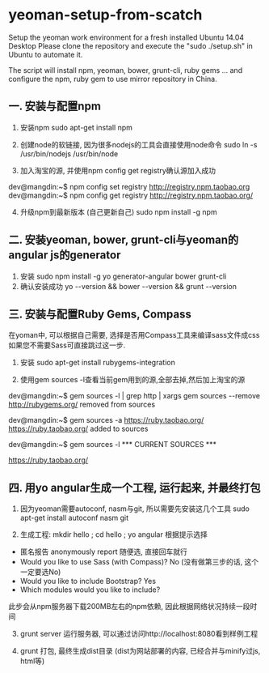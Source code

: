 # yeoman-setup-from-scatch
Setup the yeoman work environment for a fresh installed Ubuntu 14.04 Desktop
Please clone the repository and execute the "sudo ./setup.sh" in Ubuntu to automate it.

The script will install npm, yeoman, bower, grunt-cli, ruby gems ... and configure the npm, ruby gem to use mirror repository in China.

## 一. 安装与配置npm
1. 安装npm
sudo apt-get install npm

2. 创建node的软链接, 因为很多nodejs的工具会直接使用node命令
sudo ln -s /usr/bin/nodejs /usr/bin/node

3. 加入淘宝的源, 并使用npm config get registry确认源加入成功

dev@mangdin:~$ npm config set registry http://registry.npm.taobao.org
dev@mangdin:~$ npm config get registry
http://registry.npm.taobao.org/

4. 升级npm到最新版本 (自己更新自己)
sudo npm install -g npm

## 二. 安装yeoman, bower, grunt-cli与yeoman的angular js的generator
1. 安装
sudo npm install -g yo generator-angular bower grunt-cli 
2. 确认安装成功
yo --version && bower --version && grunt --version

## 三. 安装与配置Ruby Gems, Compass
在yoman中, 可以根据自己需要, 选择是否用Compass工具来编译sass文件成css
如果您不需要Sass可直接跳过这一步.

1. 安装
sudo apt-get install rubygems-integration

2. 使用gem sources -l查看当前gem用到的源,全部去掉,然后加上淘宝的源

dev@mangdin:~$ gem sources -l | grep http | xargs gem sources --remove
http://rubygems.org/ removed from sources

dev@mangdin:~$ gem sources -a https://ruby.taobao.org/
https://ruby.taobao.org/ added to sources

dev@mangdin:~$ gem sources -l
*** CURRENT SOURCES ***

https://ruby.taobao.org/

## 四. 用yo angular生成一个工程, 运行起来, 并最终打包
1. 因为yeoman需要autoconf, nasm与git, 所以需要先安装这几个工具
sudo apt-get install autoconf nasm git

2. 生成工程: mkdir hello ; cd hello ; yo angular
根据提示选择
 - 匿名报告 anonymously report 随便选, 直接回车就行
 - Would you like to use Sass (with Compass)? No (没有做第三步的话, 这个一定要选No)
 - Would you like to include Bootstrap? Yes
 - Which modules would you like to include? 

此步会从npm服务器下载200MB左右的npm依赖, 因此根据网络状况持续一段时间

3. grunt server 运行服务器, 可以通过访问http://localhost:8080看到样例工程

4. grunt 打包, 最终生成dist目录 (dist为网站部署的内容, 已经合并与minify过js, html等)
